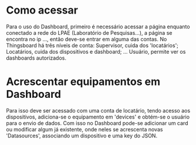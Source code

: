 # Como acessar

Para o uso do Dashboard, primeiro é necessário acessar a página enquanto conectado a rede do LPAE (Laboratório de Pesquisas...), a página se encontra no ip ..., então deve-se entrar em alguma das contas.
No Thingsboard há três níveis de conta: Supervisor, cuida dos 'locatários';
Locatários, cuida dos dispositivos e dashboard;
... Usuário, permite ver os dashboards autorizados.

# Acrescentar equipamentos em Dashboard

Para isso deve ser acessado com uma conta de locatário, tendo acesso aos dispositivos, adiciona-se o equipamento em 'devices' e obtém-se o usuário para o envio de dados. Com isso no Dashboard pode-se adicionar um card ou modificar algum já existente, onde neles se acrescenta novas 'Datasources', associando um dispositivo e uma key do JSON.
